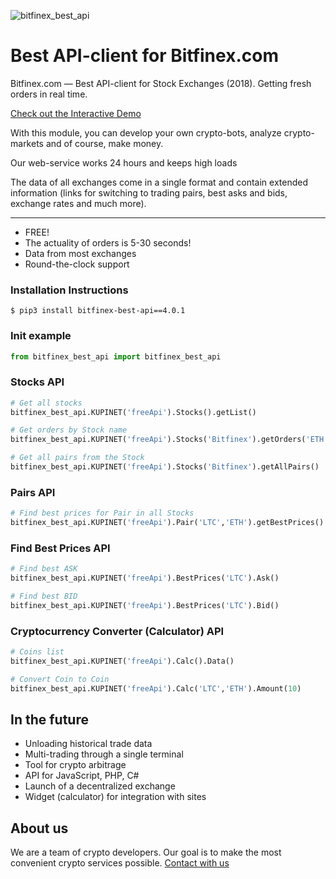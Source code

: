 ![bitfinex_best_api](https://raw.github.com/bitcoinment/bitfinex_best_api/master/bitfinex_best_api.gif)

# Best API-client for Bitfinex.com

Bitfinex.com — Best API-client for Stock Exchanges (2018).
Getting fresh orders in real time.

[Check out the Interactive Demo](http://kupi.net/p/docs-api)

With this module, you can develop your own crypto-bots, analyze crypto-markets and of course, make money.

Our web-service works 24 hours and keeps high loads

The data of all exchanges come in a single format and contain extended information (links for switching to trading pairs, best asks and bids, exchange rates and much more).

---

- FREE!
- The actuality of orders is 5-30 seconds!
- Data from most exchanges
- Round-the-clock support


### Installation Instructions
    $ pip3 install bitfinex-best-api==4.0.1

### Init example
```python
from bitfinex_best_api import bitfinex_best_api
```

### Stocks API
```python
# Get all stocks
bitfinex_best_api.KUPINET('freeApi').Stocks().getList()

# Get orders by Stock name
bitfinex_best_api.KUPINET('freeApi').Stocks('Bitfinex').getOrders('ETH','BTC')

# Get all pairs from the Stock
bitfinex_best_api.KUPINET('freeApi').Stocks('Bitfinex').getAllPairs()
```
### Pairs API
```python
# Find best prices for Pair in all Stocks
bitfinex_best_api.KUPINET('freeApi').Pair('LTC','ETH').getBestPrices()
```
### Find Best Prices API
```python
# Find best ASK
bitfinex_best_api.KUPINET('freeApi').BestPrices('LTC').Ask()

# Find best BID
bitfinex_best_api.KUPINET('freeApi').BestPrices('LTC').Bid()
```
### Cryptocurrency Converter (Calculator) API
```python
# Coins list
bitfinex_best_api.KUPINET('freeApi').Calc().Data()

# Convert Coin to Coin
bitfinex_best_api.KUPINET('freeApi').Calc('LTC','ETH').Amount(10)
```

## In the future
- Unloading historical trade data
- Multi-trading through a single terminal
- Tool for crypto arbitrage
- API for JavaScript, PHP, C#
- Launch of a decentralized exchange
- Widget (calculator) for integration with sites


## About us
 We are a team of crypto developers. Our goal is to make the most convenient crypto services possible.
[Contact with us](http://kupi.net/p/support)